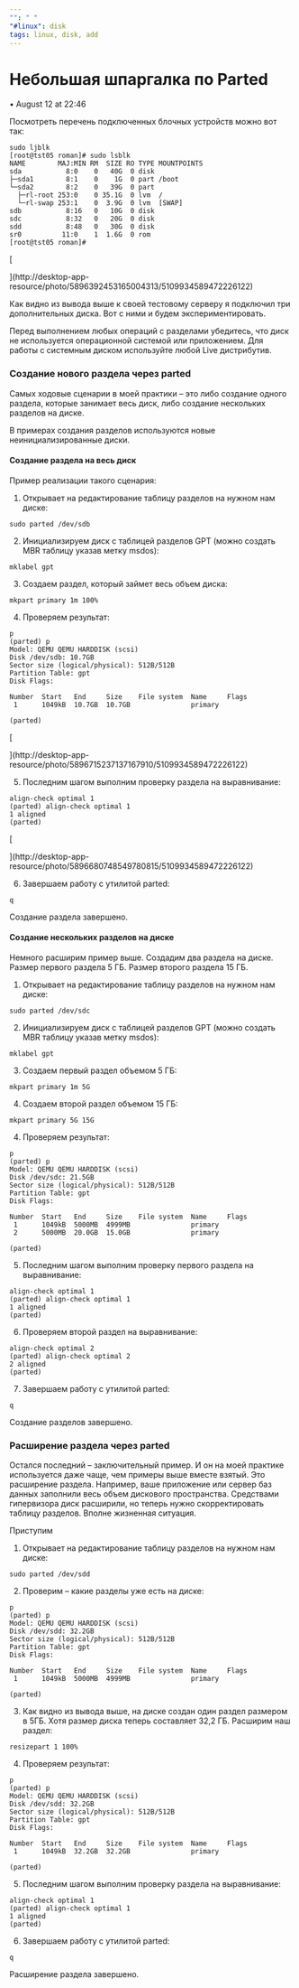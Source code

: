 ```yaml
---
"": " "
"#linux": disk
tags: linux, disk, add
---
```

#   Небольшая шпаргалка по Parted

• August 12 at 22:46

Посмотреть перечень подключенных блочных устройств можно вот так:

```
sudo ljblk
[root@tst05 roman]# sudo lsblk
NAME        MAJ:MIN RM  SIZE RO TYPE MOUNTPOINTS
sda           8:0    0   40G  0 disk 
├─sda1        8:1    0    1G  0 part /boot
└─sda2        8:2    0   39G  0 part 
  ├─rl-root 253:0    0 35.1G  0 lvm  /
  └─rl-swap 253:1    0  3.9G  0 lvm  [SWAP]
sdb           8:16   0   10G  0 disk 
sdc           8:32   0   20G  0 disk 
sdd           8:48   0   30G  0 disk 
sr0          11:0    1  1.6G  0 rom  
[root@tst05 roman]# 
```

[

](http://desktop-app-resource/photo/5896392453165004313/5109934589472226122)

Как видно из вывода выше к своей тестовому серверу я подключил три дополнительных диска. Вот с ними и будем экспериментировать.

Перед выполнением любых операций с разделами убедитесь, что диск не используется операционной системой или приложением. Для работы с системным диском используйте любой Live дистрибутив.

### Создание нового раздела через parted

Самых ходовые сценарии в моей практики – это либо создание одного раздела, которые занимает весь диск, либо создание нескольких разделов на диске.

В примерах создания разделов используются новые неинициализированные диски.

#### Создание раздела на весь диск

Пример реализации такого сценария:

1. Открывает на редактирование таблицу разделов на нужном нам диске:

```
sudo parted /dev/sdb
```

2. Инициализируем диск с таблицей разделов GPT (можно создать MBR таблицу указав метку msdos):

```
mklabel gpt
```

3. Создаем раздел, который займет весь объем диска:

```
mkpart primary 1m 100%
```

4. Проверяем результат:

```
p
(parted) p                                                                
Model: QEMU QEMU HARDDISK (scsi)
Disk /dev/sdb: 10.7GB
Sector size (logical/physical): 512B/512B
Partition Table: gpt
Disk Flags: 

Number  Start   End     Size    File system  Name     Flags
 1      1049kB  10.7GB  10.7GB               primary

(parted)
```

[

](http://desktop-app-resource/photo/5896715237137167910/5109934589472226122)

5. Последним шагом выполним проверку раздела на выравнивание:

```
align-check optimal 1
(parted) align-check optimal 1                                           
1 aligned
(parted)
```

[

](http://desktop-app-resource/photo/5896680748549780815/5109934589472226122)

6. Завершаем работу с утилитой parted:

```
q
```

Создание раздела завершено.

#### Создание нескольких разделов на диске

Немного расширим пример выше. Создадим два раздела на диске. Размер первого раздела 5 ГБ. Размер второго раздела 15 ГБ.

1. Открывает на редактирование таблицу разделов на нужном нам диске:

```
sudo parted /dev/sdc
```

2. Инициализируем диск с таблицей разделов GPT (можно создать MBR таблицу указав метку msdos):

```
mklabel gpt
```

3. Создаем первый раздел объемом 5 ГБ:

```
mkpart primary 1m 5G
```

4. Создаем второй раздел объемом 15 ГБ:

```
mkpart primary 5G 15G
```

4. Проверяем результат:

```
p
(parted) p                                                                
Model: QEMU QEMU HARDDISK (scsi)
Disk /dev/sdc: 21.5GB
Sector size (logical/physical): 512B/512B
Partition Table: gpt
Disk Flags: 

Number  Start   End     Size    File system  Name     Flags
 1      1049kB  5000MB  4999MB               primary
 2      5000MB  20.0GB  15.0GB               primary

(parted) 
```



5. Последним шагом выполним проверку первого раздела на выравнивание:

```
align-check optimal 1
(parted) align-check optimal 1                                           
1 aligned
(parted)
```



6. Проверяем второй раздел на выравнивание:

```
align-check optimal 2
(parted) align-check optimal 2                                           
2 aligned
(parted)
```


7. Завершаем работу с утилитой parted:

```
q
```

Создание разделов завершено.

### Расширение раздела через parted

Остался последний – заключительный пример. И он на моей практике используется даже чаще, чем примеры выше вместе взятый. Это расширение раздела. Например, ваше приложение или сервер баз данных заполнили весь объем дискового пространства. Средствами гипервизора диск расширили, но теперь нужно скорректировать таблицу разделов. Вполне жизненная ситуация.

Приступим

1. Открывает на редактирование таблицу разделов на нужном нам диске:

```
sudo parted /dev/sdd
```

2. Проверим – какие разделы уже есть на диске:

```
p
(parted) p
Model: QEMU QEMU HARDDISK (scsi)
Disk /dev/sdd: 32.2GB
Sector size (logical/physical): 512B/512B
Partition Table: gpt
Disk Flags: 

Number  Start   End     Size    File system  Name     Flags
 1      1049kB  5000MB  4999MB               primary

(parted) 
```



3. Как видно из вывода выше, на диске создан один раздел размером в 5ГБ. Хотя размер диска теперь составляет 32,2 ГБ. Расширим наш раздел:

```
resizepart 1 100%
```

4. Проверяем результат:

```
p
(parted) p                                                                
Model: QEMU QEMU HARDDISK (scsi)
Disk /dev/sdd: 32.2GB
Sector size (logical/physical): 512B/512B
Partition Table: gpt
Disk Flags: 

Number  Start   End     Size    File system  Name     Flags
 1      1049kB  32.2GB  32.2GB               primary

(parted)
```



5. Последним шагом выполним проверку раздела на выравнивание:

```
align-check optimal 1
(parted) align-check optimal 1                                           
1 aligned
(parted)
```


6. Завершаем работу с утилитой parted:

```
q
```

Расширение раздела завершено.

